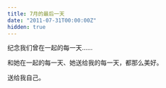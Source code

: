 ```yaml
---
title: 7月的最后一天
date: "2011-07-31T00:00:00Z"
hidden: true
---
```

纪念我们曾在一起的每一天……

和她在一起的每一天、她送给我的每一天，都那么美好。

送给我自己。